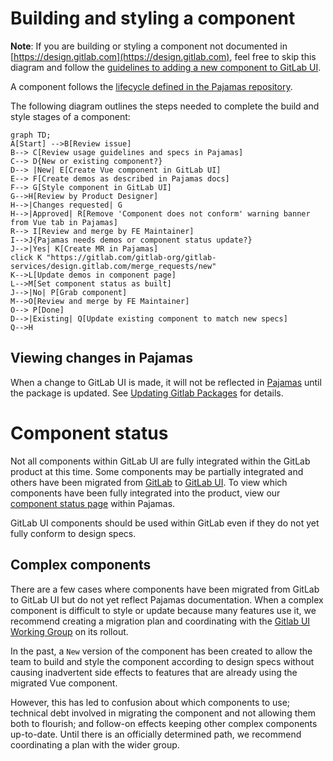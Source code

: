 # Building and styling a component

**Note**: If you are building or styling a component not documented in
[https://design.gitlab.com](https://design.gitlab.com), feel free to skip this diagram and follow
the [guidelines to adding a new component to GitLab UI](contributing/adding_components.md).

A component follows the [lifecycle defined in the
Pajamas repository](https://gitlab.com/gitlab-org/gitlab-services/design.gitlab.com/blob/master/doc/component-lifecycle.md).

The following diagram outlines the steps needed to complete the build and style
stages of a component:

```mermaid
graph TD;
A[Start] -->B[Review issue]
B--> C[Review usage guidelines and specs in Pajamas]
C--> D{New or existing component?}
D--> |New| E[Create Vue component in GitLab UI]
E--> F[Create demos as described in Pajamas docs]
F--> G[Style component in GitLab UI]
G-->H[Review by Product Designer]
H-->|Changes requested| G
H-->|Approved| R[Remove 'Component does not conform' warning banner from Vue tab in Pajamas]
R--> I[Review and merge by FE Maintainer]
I-->J{Pajamas needs demos or component status update?}
J-->|Yes| K[Create MR in Pajamas]
click K "https://gitlab.com/gitlab-org/gitlab-services/design.gitlab.com/merge_requests/new"
K-->L[Update demos in component page]
L-->M[Set component status as built]
J-->|No| P[Grab component]
M-->O[Review and merge by FE Maintainer]
O--> P[Done]
D-->|Existing| Q[Update existing component to match new specs]
Q-->H
```

## Viewing changes in Pajamas

When a change to GitLab UI is made, it will not be reflected in
[Pajamas](https://gitlab.com/gitlab-org/gitlab-services/design.gitlab.com) until
the package is updated. See [Updating Gitlab Packages](./updating-gitlab-ui-packages.md) for details.

# Component status

Not all components within GitLab UI are fully integrated within the GitLab product at this 
time. Some components may be partially integrated and others have been migrated 
from [GitLab](https://gitlab.com/gitlab-org/gitlab) to [GitLab UI](https://gitlab.com/gitlab-org/gitlab-ui). 
To view which components have been fully integrated into the product, view our 
[component status page](https://design.gitlab.com/components/status) within Pajamas.

GitLab UI components should be used within GitLab even if they do not yet fully 
conform to design specs.

## Complex components

There are a few cases where components have been migrated from GitLab to
GitLab UI but do not yet reflect Pajamas documentation. When a complex component
is difficult to style or update because many features use it, we recommend creating a migration plan and coordinating with the [Gitlab UI Working Group](https://about.gitlab.com/company/team/structure/working-groups/gitlab-ui/) on its rollout.

In the past, a `New` version of the component has been created to allow the team to build and style the component according to design specs without causing inadvertent side effects to features
that are already using the migrated Vue component.

However, this has led to confusion about which components to use; technical debt involved in migrating the component and not allowing them both to flourish; and follow-on effects keeping other complex components up-to-date. Until there is an officially determined path, we recommend coordinating a plan with the wider group.
